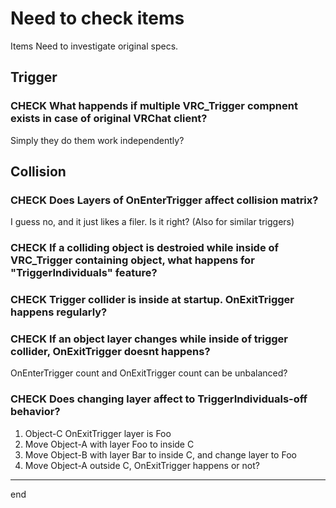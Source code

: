 # Need to check items

Items Need to investigate original specs.


## Trigger

### CHECK What happends if multiple VRC_Trigger compnent exists in case of original VRChat client?
Simply they do them work independently?


## Collision

### CHECK Does Layers of OnEnterTrigger affect collision matrix?

I guess no, and it just likes a filer. Is it right?
(Also for similar triggers)


### CHECK If a colliding object is destroied while inside of VRC_Trigger containing object, what happens for "TriggerIndividuals" feature?


### CHECK Trigger collider is inside at startup. OnExitTrigger happens regularly?


### CHECK If an object layer changes while inside of trigger collider, OnExitTrigger doesnt happens?
OnEnterTrigger count and OnExitTrigger count can be unbalanced?


### CHECK Does changing layer affect to TriggerIndividuals-off behavior?
1. Object-C OnExitTrigger layer is Foo
2. Move Object-A with layer Foo to inside C
3. Move Object-B with layer Bar to inside C, and change layer to Foo
4. Move Object-A outside C, OnExitTrigger happens or not?


---
end
